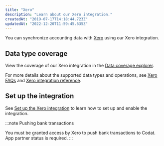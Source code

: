 ```yaml
---
title: "Xero"
description: "Learn about our Xero integration."
createdAt: "2019-07-17T14:18:44.723Z"
updatedAt: "2022-12-20T11:59:45.635Z"
---
```


You can synchronize accounting data with <a className="external" href="http://www.xero.com" target="_blank">Xero</a> using our Xero integration.

## Data type coverage

View the coverage of our Xero integration in the <a className="external" href="https://knowledge.codat.io/supported-features/accounting?view=tab-by-integration&integrationKey=gbol" target="_blank">Data coverage explorer</a>.

For more details about the supported data types and operations, see [Xero FAQs](/xero-faq) and [Xero integration reference](/xero-integration-reference).

## Set up the integration

See [Set up the Xero integration](/integrations/accounting/xero/accounting-xero-setup) to learn how to set up and enable the integration.

:::note Pushing bank transactions

You must be granted access by Xero to push bank transactions to Codat. App partner status is required.
:::
